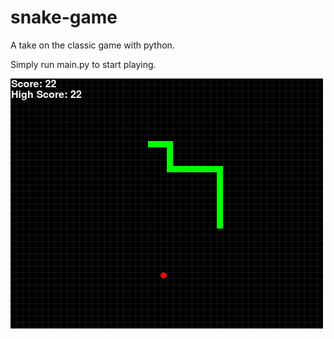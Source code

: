 # snake-game
A take on the classic game with python.

Simply run main.py to start playing.

<img src="images/screenshot.png" width=500>
